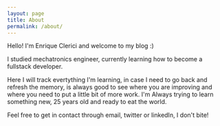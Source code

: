 ```yaml
---
layout: page
title: About
permalink: /about/
---
```


Hello! I'm Enrique Clerici and welcome to my blog :)

I studied mechatronics engineer, currently learning how to become a fullstack developer.

Here I will track evertything I'm learning, in case I need to go back and refresh the memory, is always good to see where you are improving and where you need to put a little bit of more work. I'm Always trying to learn something new, 25 years old and ready to eat the world.

Feel free to get in contact through email, twitter or linkedIn, I don't bite! 